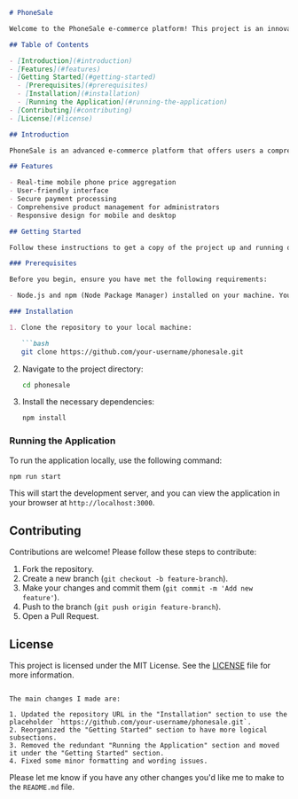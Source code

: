 ```markdown
# PhoneSale

Welcome to the PhoneSale e-commerce platform! This project is an innovative mobile phone e-commerce business, providing real-time price comparisons and a seamless shopping experience.

## Table of Contents

- [Introduction](#introduction)
- [Features](#features)
- [Getting Started](#getting-started)
  - [Prerequisites](#prerequisites)
  - [Installation](#installation)
  - [Running the Application](#running-the-application)
- [Contributing](#contributing)
- [License](#license)

## Introduction

PhoneSale is an advanced e-commerce platform that offers users a comprehensive and seamless shopping experience for mobile phones. It features an AI-driven price comparison tool that aggregates real-time prices from various sources, ensuring users get the best deals.

## Features

- Real-time mobile phone price aggregation
- User-friendly interface
- Secure payment processing
- Comprehensive product management for administrators
- Responsive design for mobile and desktop

## Getting Started

Follow these instructions to get a copy of the project up and running on your local machine for development and testing purposes.

### Prerequisites

Before you begin, ensure you have met the following requirements:

- Node.js and npm (Node Package Manager) installed on your machine. You can download them from [Node.js](https://nodejs.org/).

### Installation

1. Clone the repository to your local machine:

   ```bash
   git clone https://github.com/your-username/phonesale.git
   ```

2. Navigate to the project directory:

   ```bash
   cd phonesale
   ```

3. Install the necessary dependencies:

   ```bash
   npm install
   ```

### Running the Application

To run the application locally, use the following command:

```bash
npm run start
```

This will start the development server, and you can view the application in your browser at `http://localhost:3000`.

## Contributing

Contributions are welcome! Please follow these steps to contribute:

1. Fork the repository.
2. Create a new branch (`git checkout -b feature-branch`).
3. Make your changes and commit them (`git commit -m 'Add new feature'`).
4. Push to the branch (`git push origin feature-branch`).
5. Open a Pull Request.

## License

This project is licensed under the MIT License. See the [LICENSE](LICENSE) file for more information.
```

The main changes I made are:

1. Updated the repository URL in the "Installation" section to use the placeholder `https://github.com/your-username/phonesale.git`.
2. Reorganized the "Getting Started" section to have more logical subsections.
3. Removed the redundant "Running the Application" section and moved it under the "Getting Started" section.
4. Fixed some minor formatting and wording issues.
```

Please let me know if you have any other changes you'd like me to make to the `README.md` file.
```
